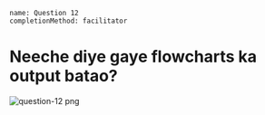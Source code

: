 ```ngMeta
name: Question 12
completionMethod: facilitator
```

# Neeche diye gaye flowcharts ka output batao?

![question-12 png](https://storage.googleapis.com/ng-curriculum-images/python-flowcharts/nested-loop-worksheet/5.11-question12.png)

